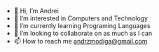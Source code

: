 - 👋 Hi, I’m Andrei
- 👀 I’m interested in Computers and Technology
- 🌱 I’m currently learning Programing Languages 
- 💞️ I’m looking to collaborate on as much as I can
- 📫 How to reach me andrzmodiga@gmail.com

<!---
Amode718/Amode718 is a ✨ special ✨ repository because its `README.md` (this file) appears on your GitHub profile.
You can click the Preview link to take a look at your changes.
--->

